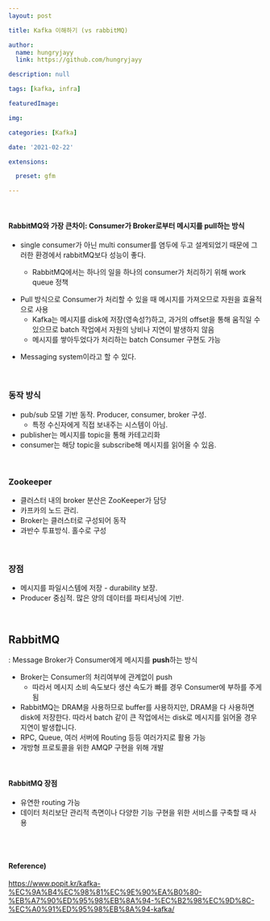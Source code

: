 ```yaml
---
layout: post

title: Kafka 이해하기 (vs rabbitMQ)

author: 
  name: hungryjayy
  link: https://github.com/hungryjayy

description: null

tags: [kafka, infra]

featuredImage: 

img: 

categories: [Kafka]

date: '2021-02-22'

extensions:

  preset: gfm

---
```


<br>

#### RabbitMQ와 가장 큰차이: Consumer가 Broker로부터 메시지를 **pull**하는 방식

* single consumer가 아닌 multi consumer를 염두에 두고 설계되었기 때문에 그러한 환경에서 rabbitMQ보다 성능이 좋다.

  * RabbitMQ에서는 하나의 일을 하나의 consumer가 처리하기 위해 work queue 정책


- Pull 방식으로 Consumer가 처리할 수 있을 때 메시지를 가져오므로 자원을 효율적으로 사용
  - Kafka는 메시지를 disk에 저장(영속성?)하고, 과거의 offset을 통해 움직일 수 있으므로 batch 작업에서 자원의 낭비나 지연이 발생하지 않음
  - 메시지를 쌓아두었다가 처리하는 batch Consumer 구현도 가능

* Messaging system이라고 할 수 있다.

<br>

### 동작 방식 

* pub/sub 모델 기반 동작. Producer, consumer, broker 구성.
  * 특정 수신자에게 직접 보내주는 시스템이 아님.
* publisher는 메시지를 topic을 통해 카테고리화
* consumer는 해당 topic을 subscribe해 메시지를 읽어올 수 있음.

<br>

### Zookeeper

* 클러스터 내의 broker 분산은 ZooKeeper가 담당
* 카프카의 노드 관리.
* Broker는 클러스터로 구성되어 동작
* 과반수 투표방식. 홀수로 구성

<br>

### 장점

* 메시지를 파일시스템에 저장 - durability 보장.
* Producer 중심적. 많은 양의 데이터를 파티셔닝에 기반.

<br>

## RabbitMQ

: Message Broker가 Consumer에게 메시지를 **push**하는 방식

* Broker는 Consumer의 처리여부에 관계없이 push
  * 따라서 메시지 소비 속도보다 생산 속도가 빠를 경우 Consumer에 부하를 주게 됨
* RabbitMQ는 DRAM을 사용하므로 buffer를 사용하지만, DRAM을 다 사용하면 disk에 저장한다. 따라서 batch 같이 큰 작업에서는 disk로 메시지를 읽어올 경우 지연이 발생합니다.
* RPC, Queue, 여러 서버에 Routing 등등 여러가지로 활용 가능
* 개방형 프로토콜을 위한 AMQP 구현을 위해 개발

<br>

#### RabbitMQ 장점

* 유연한 routing 가능
* 데이터 처리보단 관리적 측면이나 다양한 기능 구현을 위한 서비스를 구축할 때 사용

<br><br>

#### Reference)

https://www.popit.kr/kafka-%EC%9A%B4%EC%98%81%EC%9E%90%EA%B0%80-%EB%A7%90%ED%95%98%EB%8A%94-%EC%B2%98%EC%9D%8C-%EC%A0%91%ED%95%98%EB%8A%94-kafka/